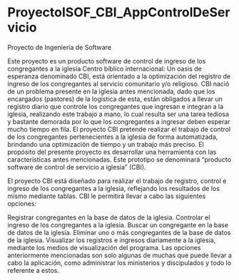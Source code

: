 # ProyectoISOF_CBI_AppControlDeServicio
Proyecto de Ingeniería de Software

Este proyecto es un producto software de control de ingreso de los congregantes a la iglesia Centro bíblico internacional: Un oasis de esperanza denominado CBI, está orientado a la optimización del registro de ingreso de los congregantes al servicio comunitario y/o religioso. CBI nació de un problema presente en la iglesia antes mencionada, dado que los encargados (pastores) de la logística de esta, están obligados a llevar un registro diario que controle los congregantes que ingresan e integran a la iglesia, realizando este trabajo a mano, lo cual resulta ser una tarea tediosa y bastante demorada por lo que los congregantes a ingresar deben esperar mucho tiempo en fila. El proyecto CBI pretende realizar el trabajo de control de los congregantes pertenecientes a la iglesia de forma automatizada, brindando una optimización de tiempo y un trabajo más preciso. El propósito del presente proyecto es desarrollar una herramienta con las características antes mencionadas. Este prototipo se denominará “producto software de control de servicio a iglesia” (CBI).

El proyecto CBI está diseñado para realizar el trabajo de registro, control e ingreso de los congregantes a la iglesia, reflejando los resultados de los mismo mediante tablas. CBI le permitirá llevar a cabo las siguientes opciones:

Registrar congregantes en la base de datos de la iglesia.
Controlar el ingreso de los congregantes a la iglesia.
Buscar un congregante en la base de datos de la iglesia.
Eliminar uno o más congregantes de la base de datos de la iglesia.
Visualizar los registros e ingresos diariamente a la iglesia, mediante los medios de visualización del programa.
Las opciones anteriormente mencionadas son solo algunas de muchas que puede llevar a cabo la aplicación, como administrar los ministerios y discipulados y todo lo referente a estos.
